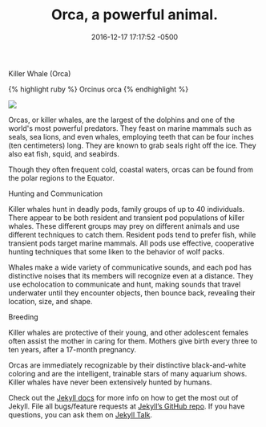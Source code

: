 ﻿---
layout: post
title:  "Orca, a powerful animal."
date:   2016-12-17 17:17:52 -0500
categories: jekyll update
---
Killer Whale (Orca)

{% highlight ruby %}
 Orcinus orca
{% endhighlight %}

<img src = "http://ichef.bbci.co.uk/naturelibrary/images/ic/credit/640x395/k/ki/killer_whale/killer_whale_1.jpg">

Orcas, or killer whales, are the largest of the dolphins and one of the world's most powerful predators. They feast on marine mammals such as seals, sea lions, and even whales, employing teeth that can be four inches (ten centimeters) long. They are known to grab seals right off the ice. They also eat fish, squid, and seabirds.

Though they often frequent cold, coastal waters, orcas can be found from the polar regions to the Equator.

Hunting and Communication

Killer whales hunt in deadly pods, family groups of up to 40 individuals. There appear to be both resident and transient pod populations of killer whales. These different groups may prey on different animals and use different techniques to catch them. Resident pods tend to prefer fish, while transient pods target marine mammals. All pods use effective, cooperative hunting techniques that some liken to the behavior of wolf packs.

Whales make a wide variety of communicative sounds, and each pod has distinctive noises that its members will recognize even at a distance. They use echolocation to communicate and hunt, making sounds that travel underwater until they encounter objects, then bounce back, revealing their location, size, and shape.

Breeding

Killer whales are protective of their young, and other adolescent females often assist the mother in caring for them. Mothers give birth every three to ten years, after a 17-month pregnancy.

Orcas are immediately recognizable by their distinctive black-and-white coloring and are the intelligent, trainable stars of many aquarium shows. Killer whales have never been extensively hunted by humans.

Check out the [Jekyll docs][jekyll-docs] for more info on how to get the most out of Jekyll. File all bugs/feature requests at [Jekyll’s GitHub repo][jekyll-gh]. If you have questions, you can ask them on [Jekyll Talk][jekyll-talk].

[jekyll-docs]: http://jekyllrb.com/docs/home
[jekyll-gh]:   https://github.com/jekyll/jekyll
[jekyll-talk]: https://talk.jekyllrb.com/


